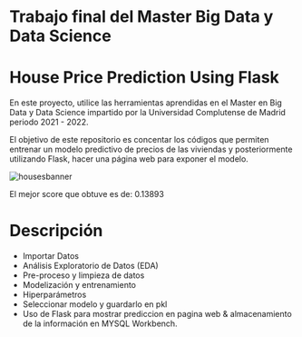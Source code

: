 # Trabajo final del Master Big Data y Data Science
# House Price Prediction Using Flask
En este proyecto, utilice las herramientas aprendidas en el Master en Big Data y Data Science impartido por la Universidad Complutense de Madrid periodo 2021 - 2022.

El objetivo de este repositorio es concentar los códigos que permiten entrenar un modelo predictivo de precios de las viviendas y posteriormente utilizando Flask, hacer una página web para exponer el modelo.

![housesbanner](https://user-images.githubusercontent.com/111946760/186326963-c2c35873-f2e1-4a61-a816-6c8fc6c793ad.png)

El mejor score que obtuve es de: 0.13893


# Descripción

- Importar Datos
- Análisis Exploratorio de Datos (EDA)
- Pre-proceso y limpieza de datos
- Modelización y entrenamiento
- Hiperparámetros
- Seleccionar modelo y guardarlo en pkl
- Uso de Flask para mostrar prediccion en pagina web & almacenamiento de la información en MYSQL Workbench.

